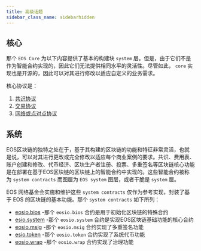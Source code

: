 ```yaml
---
title: 高级话题
sidebar_class_name: sidebarhidden
---
```



## 核心

那个 `EOS Core` 为以下内容提供了基本的构建块 `system` 层。但是，由于它们不是作为智能合约实现的，因此它们无法提供相同水平的灵活性。尽管如此， `core` 实现也是开源的，因此可以对其进行修改以适应自定义的业务需求。

核心协议是：

1. [共识协议](01_consensus-protocol.md)
2. [交易协议](02_transactions-protocol.md)
3. [网络或点对点协议](03_network-peer-protocol.md)

## 系统

EOS区块链的独特之处在于，基于其构建的区块链的功能和特征非常灵活，也就是说，可以对其进行更改或完全修改以适应每个商业案例的要求。共识、费用表、账户创建和修改、代币经济、区块生产者注册、投票、多重签名等区块链核心功能是在部署在基于EOS区块链的区块链上的智能合约中实现的。这些智能合约被称为 `system contracts` 而图层为 `EOS system` 图层，或者干脆是 `system` 层。

EOS 网络基金会实施和维护这些 `system contracts` 仅作为参考实现，封装了基于 EOS 的区块链的基本功能。那个 `system contracts` 如下所列：

* [eosio.bios](https://github.com/eosnetworkfoundation/eos-system-contracts/tree/main/contracts/eosio.bios) -那个 `eosio.bios` 合约是用于初始化区块链的特殊合约
* [esio.system](https://github.com/eosnetworkfoundation/eos-system-contracts/tree/main/contracts/eosio.system) -那个 `eosio.system` 合约是实现EOS区块链基础功能的核心合约
* [eosio.msig](https://github.com/eosnetworkfoundation/eos-system-contracts/tree/main/contracts/eosio.msig) -那个 `eosio.msig` 合约实现了多重签名功能
* [esio.token](https://github.com/eosnetworkfoundation/eos-system-contracts/tree/main/contracts/eosio.token) -那个 `eosio.token` 合约实现了系统代币功能
* [eosio.wrap](https://github.com/eosnetworkfoundation/eos-system-contracts/tree/main/contracts/eosio.wrap) -那个 `eosio.wrap` 合约实现了治理功能
